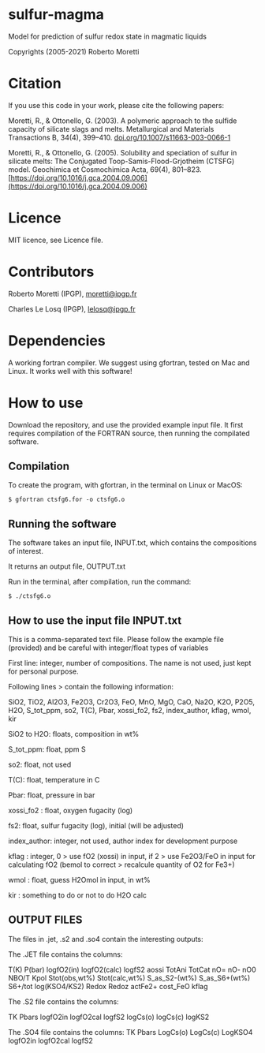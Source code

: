 # sulfur-magma

Model for prediction of sulfur redox state in magmatic liquids

Copyrights (2005-2021) Roberto Moretti

# Citation

If you use this code in your work, please cite the following papers:

Moretti, R., & Ottonello, G. (2003). A polymeric approach to the sulfide capacity of silicate slags and melts. Metallurgical and Materials Transactions B, 34(4), 399–410. [doi.org/10.1007/s11663-003-0066-1](https://doi.org/10.1007/s11663-003-0066-1)

Moretti, R., & Ottonello, G. (2005). Solubility and speciation of sulfur in silicate melts: The Conjugated Toop-Samis-Flood-Grjotheim (CTSFG) model. Geochimica et Cosmochimica Acta, 69(4), 801–823. [https://doi.org/10.1016/j.gca.2004.09.006](https://doi.org/10.1016/j.gca.2004.09.006)

# Licence

MIT licence, see Licence file.

# Contributors

Roberto Moretti (IPGP), moretti@ipgp.fr

Charles Le Losq (IPGP), lelosq@ipgp.fr

# Dependencies

A working fortran compiler. We suggest using gfortran, tested on Mac and Linux. It works well with this software!

# How to use

Download the repository, and use the provided example input file. It first requires compilation of the FORTRAN source, then running the compilated software.

## Compilation

To create the program, with gfortran, in the terminal on Linux or MacOS:

`$ gfortran ctsfg6.for -o ctsfg6.o`

## Running the software

The software takes an input file, INPUT.txt, which contains the compositions of interest.

It returns an output file, OUTPUT.txt

Run in the terminal, after compilation, run the command:

`$ ./ctsfg6.o`

## How to use the input file INPUT.txt

This is a comma-separated text file. Please follow the example file (provided) and be careful with integer/float types of variables

First line: integer, number of compositions. The name is not used, just kept for personal purpose.

Following lines > contain the following information:

SiO2, TiO2, Al2O3, Fe2O3, Cr2O3, FeO, MnO, MgO, CaO, Na2O, K2O, P2O5, H2O, S_tot_ppm, so2, T(C), Pbar, xossi_fo2, fs2, index_author, kflag, wmol, kir

SiO2 to H2O: floats, composition in wt%	  

S_tot_ppm: float, ppm S

so2: float, not used

T(C): float, temperature in C

Pbar: float, pressure in bar    

xossi_fo2 : float, oxygen fugacity (log)

fs2: float, sulfur fugacity (log), initial (will be adjusted)

index_author: integer, not used, author index for development purpose   

kflag : integer, 0 > use fO2 (xossi) in input, if 2 > use Fe2O3/FeO in input for calculating fO2 (bemol to correct > recalcule quantity of O2 for Fe3+)

wmol : float, guess H2Omol in input, in wt%

kir : something to do or not to do H2O calc

## OUTPUT FILES

The files in .jet, .s2 and .so4 contain the interesting outputs:

The .JET file contains the columns:

T(K) P(bar) logfO2(in) logfO2(calc) logfS2 aossi  TotAni TotCat nO= nO- nO0 NBO/T Kpol Stot(obs,wt%) Stot(calc,wt%) S_as_S2-(wt%)  S_as_S6+(wt%) S6+/tot log(KSO4/KS2)  Redox  Redoz  actFe2+ cost_FeO kflag 

The .S2 file contains the columns:

TK    Pbars  logfO2in  logfO2cal  logfS2  logCs(o)   logCs(c)  logKS2

The .SO4 file contains the columns:
 TK    Pbars   LogCs(o)   LogCs(c) LogKSO4        logfO2in    logfO2cal logfS2 